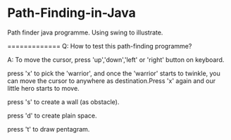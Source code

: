 Path-Finding-in-Java
===================

Path finder java programme. Using swing to illustrate.



=============
Q: How to test this path-finding programme?

A: 
   To move the cursor, press 'up','down','left' or 'right' button on keyboard.
   
   press 'x' to pick the 'warrior', and once the 'warrior' starts to twinkle, you can move the cursor to anywhere as destination.Press 'x' again and our little hero starts to move.
   
   press 's' to create a wall (as obstacle).
   
   press 'd' to create plain space.
   
   press 't' to draw pentagram.
   
   
   
   
